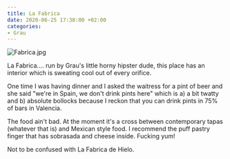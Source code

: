 ```yaml
---
title: La Fabrica
date: 2020-06-25 17:38:00 +02:00
categories:
- Grau
---
```


![Fabrica.jpg](/uploads/Fabrica.jpg)

La Fabrica.... run by Grau's little horny hipster dude, this place has an interior which is sweating cool out of every orifice.

One time I was having dinner and I asked the waitress for a pint of beer and she said "we're in Spain, we don't drink pints here" which is a) a bit twatty and b) absolute bollocks because I reckon that you can drink pints in 75% of bars in Valencia. 

The food ain't bad. At the moment it's a cross between contemporary tapas (whatever that is) and Mexican style food. I recommend the puff pastry finger that has sobrasada and cheese inside. Fucking yum!

Not to be confused with La Fabrica de Hielo. 






